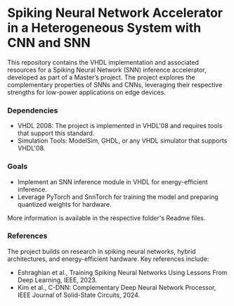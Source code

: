 # Spiking Neural Network Accelerator in a Heterogeneous System with CNN and SNN
This repository contains the VHDL implementation and associated resources for a Spiking Neural Network (SNN) inference accelerator, developed as part of a Master’s project. The project explores the complementary properties of SNNs and CNNs, leveraging their respective strengths for low-power applications on edge devices.

### Dependencies
- VHDL 2008: The project is implemented in VHDL'08 and requires tools that support this standard.
- Simulation Tools: ModelSim, GHDL, or any VHDL simulator that supports VHDL'08.

### Goals
- Implement an SNN inference module in VHDL for energy-efficient inference.
- Leverage PyTorch and SnnTorch for training the model and preparing quantized weights for hardware.

More information is available in the respective folder's Readme files.

### References
The project builds on research in spiking neural networks, hybrid architectures, and energy-efficient hardware. Key references include:

- Eshraghian et al., Training Spiking Neural Networks Using Lessons From Deep Learning, IEEE, 2023.
- Kim et al., C-DNN: Complementary Deep Neural Network Processor, IEEE Journal of Solid-State Circuits, 2024.